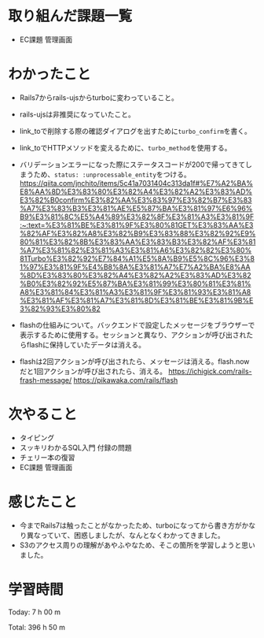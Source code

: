 # 取り組んだ課題一覧
- EC課題 管理画面 

# わかったこと
- Rails7からrails-ujsからturboに変わっていること。
- rails-ujsは非推奨になっていたこと。
- link_toで削除する際の確認ダイアログを出すために`turbo_confirm`を書く。
- link_toでHTTPメソッドを変えるために、`turbo_method`を使用する。
- バリデーションエラーになった際にステータスコードが200で帰ってきてしまうため、`status: :unprocessable_entity`をつける。
https://qiita.com/jnchito/items/5c41a7031404c313da1f#%E7%A2%BA%E8%AA%8D%E3%83%80%E3%82%A4%E3%82%A2%E3%83%AD%E3%82%B0confirm%E3%82%AA%E3%83%97%E3%82%B7%E3%83%A7%E3%83%B3%E3%81%AE%E5%87%BA%E3%81%97%E6%96%B9%E3%81%8C%E5%A4%89%E3%82%8F%E3%81%A3%E3%81%9F:~:text=%E3%81%BE%E3%81%9F%E3%80%81GET%E3%83%AA%E3%82%AF%E3%82%A8%E3%82%B9%E3%83%88%E3%82%92%E9%80%81%E3%82%8B%E3%83%AA%E3%83%B3%E3%82%AF%E3%81%A7%E3%81%82%E3%81%A3%E3%81%A6%E3%82%82%E3%80%81Turbo%E3%82%92%E7%84%A1%E5%8A%B9%E5%8C%96%E3%81%97%E3%81%9F%E4%B8%8A%E3%81%A7%E7%A2%BA%E8%AA%8D%E3%83%80%E3%82%A4%E3%82%A2%E3%83%AD%E3%82%B0%E3%82%92%E5%87%BA%E3%81%99%E3%80%81%E3%81%A8%E3%81%84%E3%81%A3%E3%81%9F%E3%81%93%E3%81%A8%E3%81%AF%E3%81%A7%E3%81%8D%E3%81%BE%E3%81%9B%E3%82%93%E3%80%82

- flashの仕組みについて。バックエンドで設定したメッセージをブラウザーで表示するために使用する。セッションと異なり、アクションが呼び出されたらflashに保持していたデータは消える。
- flashは2回アクションが呼び出されたら、メッセージは消える。flash.nowだと1回アクションが呼び出されたら、消える。
https://ichigick.com/rails-frash-message/
https://pikawaka.com/rails/flash



# 次やること
- タイピング
- スッキリわかるSQL入門 付録の問題
- チェリー本の復習
- EC課題 管理画面

# 感じたこと
- 今までRails7は触ったことがなかったため、turboになってから書き方がかなり異なっていて、困惑しましたが、なんとなくわかってきました。
- S3のアクセス周りの理解があやふやなため、そこの箇所を学習しようと思いました。

# 学習時間
Today: 7 h 00 m

Total: 396 h 50 m





































































